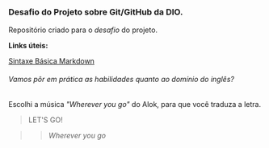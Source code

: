 # <h3>Desafio do Projeto sobre Git/GitHub da DIO.</h3>
Repositório criado para o <em>desafio</em> do projeto.

<strong>Links úteis:</strong>

[Sintaxe Básica Markdown](https://www.markdownguide.org/basic-syntax/)

<h6> Vamos pôr em prática as habilidades quanto ao domínio do inglês?</h6>
Escolhi a música <em>"Wherever you go"</em> do Alok, para que você traduza a letra. 

>LET'S GO!


>><em>Wherever you go</em>



  
